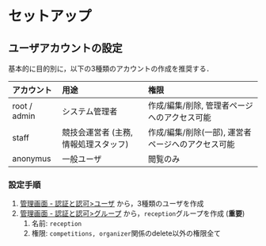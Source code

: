 # セットアップ

## ユーザアカウントの設定
基本的に目的別に，以下の3種類のアカウントの作成を推奨する．

| アカウント      | 用途   | 権限 |
|:--------------|:------|:---------------|
| root / admin  | システム管理者 | 作成/編集/削除, 管理者ページへのアクセス可能 |
| staff         | 競技会運営者 (主務, 情報処理スタッフ) | 作成/編集/削除(一部), 運営者ページへのアクセス可能 |
| anonymus      | 一般ユーザ | 閲覧のみ |


### 設定手順
1. [管理画面 - 認証と認可>ユーザ](http://localhost:7000/admin/auth/user/) から，3種類のユーザを作成
1. [管理画面 - 認証と認可>グループ](http://localhost:7000/admin/auth/group/) から，`reception`グループを作成 (**重要**)
   1. 名前:  `reception`
   1. 権限: `competitions, organizer`関係のdelete以外の権限全て


